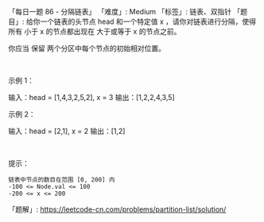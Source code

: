 「每日一题 86 - 分隔链表」
「难度」: Medium
「标签」: 链表、双指针
「题目」: 给你一个链表的头节点 head 和一个特定值 x ，请你对链表进行分隔，使得所有 小于 x 的节点都出现在 大于或等于 x 的节点之前。

你应当 保留 两个分区中每个节点的初始相对位置。

 

示例 1：

输入：head = [1,4,3,2,5,2], x = 3
输出：[1,2,2,4,3,5]


示例 2：

输入：head = [2,1], x = 2
输出：[1,2]


 

提示：


	链表中节点的数目在范围 [0, 200] 内
	-100 <= Node.val <= 100
	-200 <= x <= 200



「题解」: https://leetcode-cn.com/problems/partition-list/solution/